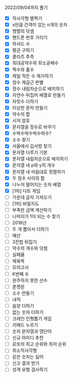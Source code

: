 2022/09/04까지 풀기
- [x] 직사각형 별찍기
- [x] x만큼 간격이 있는 n개의 숫자
- [x] 행렬의 덧셈
- [x] 핸드폰 번호 가리기
- [x] 하샤드 수
- [x] 평균 구하기
- [x] 콜라츠 추측
- [x] 최대공약수와 최소공배수
- [x] 짝수와 홀수
- [x] 제일 작은 수 제거하기
- [x] 정수 제곱근 판별
- [x] 정수 내림차순으로 배치하기
- [x] 자연수 뒤집어 배열로 만들기
- [x] 자릿수 더하기
- [x] 이상한 문자 만들기
- [x] 약수의 합
- [x] 시저 암호
- [x] 문자열을 정수로 바꾸기
- [x] 수박수박수박수박수?
- [x] 소수 찾기
- [x] 서울에서 김서방 찾기
- [x] 문자열 다루기 기본
- [x] 문자열 내림차순으로 배치하기
- [x] 문자열 내 p와 y의 개수
- [x] 문자열 내 마음대로 정렬하기
- [x] 두 정수 사이의 합
- [x] 나누어 떨어지는 숫자 배열
- [x] [1차] 다트 게임
- [ ] 가운데 글자 가져오기
- [ ] [1차] 비밀지도
- [ ] 부족한 금액 계산하기
- [ ] 나머지가 1이 되는 수 찾기
- [ ] 2016년
- [ ] 두 개 뽑아서 더하기
- [ ] 예산
- [ ] 3진법 뒤집기
- [ ] 약수의 개수와 덧셈
- [ ] 실패율
- [ ] 체육복
- [ ] 모의고사
- [ ] K번째 수
- [ ] 완주하지 못한 선수
- [ ] 폰켓몬
- [ ] 소수 만들기
- [ ] 내적
- [ ] 음양 더하기
- [ ] 없는 숫자 더하기
- [ ] 크레인 인형뽑기 게임
- [ ] 키패드 누르기
- [ ] 숫자 문자열과 영단어
- [ ] 신규 아이디 추천
- [ ] 로또의 최고 순위와 최저 순위
- [ ] 최소직사각형
- [ ] 같은 숫자는 싫어
- [ ] 신고 결과 받기
- [ ] 성격 유형 검사하기
